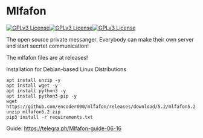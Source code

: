 # Mlfafon

[![GPLv3 License](https://img.shields.io/badge/License-GPL%20v3-yellow.svg)](https://opensource.org/licenses/)[![GPLv3 License](https://img.shields.io/badge/download-f0f0f0)](http://github.com/encoder000/mlfafon/releases)[![GPLv3 License](https://img.shields.io/badge/donate-0f0f0f)](https://www.youtube.com/watch?v=1GrOo3SccEY)


The open source private messanger. Everybody can make their own server and start secrtet communication!

The mlfafon files are at releases!

Installation for Debian-based Linux Distributions
```
apt install unzip -y
apt install wget -y
apt install python3 -y
apt install python3-pip -y
wget https://github.com/encoder000/mlfafon/releases/download/5.2/mlfafon5.2.zip
unzip mlfafon5.2.zip
pip3 install -r requirements.txt
```




Guide: https://telegra.ph/Mlfafon-guide-06-16

